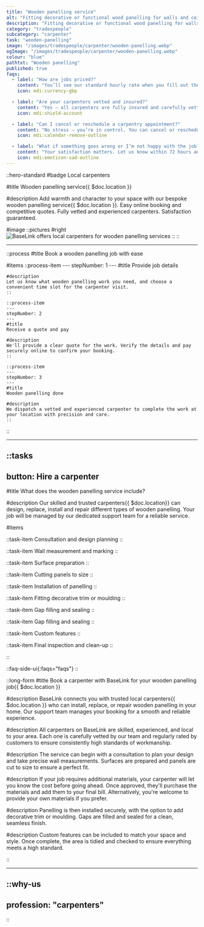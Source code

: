 ```yaml
---
title: "Wooden panelling service"
alt: "Fitting decorative or functional wood panelling for walls and ceilings"
description: "Fitting decorative or functional wood panelling for walls and ceilings"
category: "tradespeople"
subcategory: "carpenter"
task: "wooden-panelling"
image: "/images/tradespeople/carpenter/wooden-panelling.webp"
ogImage: "/images/tradespeople/carpenter/wooden-panelling.webp"
colour: "blue"
pathtxt: "Wooden panelling"
published: true
faqs:
  - label: "How are jobs priced?"
    content: "You’ll see our standard hourly rate when you fill out the form, but final pricing depends on the scope of work. Once submitted, we’ll review the details and get back to you with a tailored quote and estimated time to complete the job. The minimum booking is one hour."
    icon: mdi:currency-gbp

  - label: "Are your carpenters vetted and insured?"
    content: "Yes – all carpenters are fully insured and carefully vetted. We run background checks, interview each candidate, and assess their experience before they join BaseLink. But it doesn’t stop there – we collect ongoing feedback after every clean to make sure only the best stick around. So you get safe, reliable service every time."
    icon: mdi:shield-account

  - label: "Can I cancel or reschedule a carpentry appointment?"
    content: "No stress – you’re in control. You can cancel or reschedule your booking anytime up to 24 hours before the clean, free of charge. Just log in to your account and manage everything online in a few clicks. Need to make a last-minute change? We’ll do our best to help – just get in touch."
    icon: mdi:calendar-remove-outline

  - label: "What if something goes wrong or I’m not happy with the job?"
    content: "Your satisfaction matters. Let us know within 72 hours and we’ll put things right with another visit free of charge. We review feedback after every job to keep our service standards high."
    icon: mdi:emoticon-sad-outline
---
```


::hero-standard
#badge
Local carpenters

#title
Wooden panelling service{{ $doc.location }}

#description
Add warmth and character to your space with our bespoke wooden panelling service{{ $doc.location }}. Easy online booking and competitive quotes. Fully vetted and experienced carpenters. Satisfaction guaranteed.

#image
    ::pictures
    #right
    ![BaseLink offers local carpenters for wooden panelling services](/images/tradespeople/carpenter/wooden-panelling.webp)
    ::
::

---

::process
#title
Book a wooden panelling job with ease

#items
    ::process-item
    ---
    stepNumber: 1
    ---
    #title
    Provide job details

    #description
    Let us know what wooden panelling work you need, and choose a convenient time slot for the carpenter visit.
    ::
    
    ::process-item
    ---
    stepNumber: 2
    ---
    #title
    Receive a quote and pay

    #description
    We'll provide a clear quote for the work. Verify the details and pay securely online to confirm your booking.
    ::

    ::process-item
    ---
    stepNumber: 3
    ---
    #title
    Wooden panelling done

    #description
    We dispatch a vetted and experienced carpenter to complete the work at your location with precision and care.
    ::
::

---

::tasks
---
button: Hire a carpenter
---

#title
What does the wooden panelling service include?

#description
Our skilled and trusted carpenters{{ $doc.location}} can design, replace, install and repair different types of wooden panelling. Your job will be managed by our dedicated support team for a reliable service.

#items

  ::task-item
  Consultation and design planning
  ::

  ::task-item
  Wall measurement and marking
  ::

  ::task-item
  Surface preparation
  ::

  ::task-item
  Cutting panels to size
  ::

  ::task-item
  Installation of panelling
  ::

  ::task-item
  Fitting decorative trim or moulding
  ::

  ::task-item
  Gap filling and sealing
  ::

  ::task-item
  Gap filling and sealing
  ::

  ::task-item
  Custom features
  ::

  ::task-item
  Final inspection and clean-up
  ::

::


::faq-side-ui{:faqs="faqs"}
::

::long-form
#title
Book a carpenter with BaseLink for your wooden panelling job{{ $doc.location }}

#description
BaseLink connects you with trusted local carpenters{{ $doc.location }} who can install, replace, or repair wooden panelling in your home. Our support team manages your booking for a smooth and reliable experience.

#description
All carpenters on BaseLink are skilled, experienced, and local to your area. Each one is carefully vetted by our team and regularly rated by customers to ensure consistently high standards of workmanship.

#description
The service can begin with a consultation to plan your design and take precise wall measurements. Surfaces are prepared and panels are cut to size to ensure a perfect fit.

#description
If your job requires additional materials, your carpenter will let you know the cost before going ahead. Once approved, they'll purchase the materials and add them to your final bill. Alternatively, you're welcome to provide your own materials if you prefer.

#description
Panelling is then installed securely, with the option to add decorative trim or moulding. Gaps are filled and sealed for a clean, seamless finish.

#description
Custom features can be included to match your space and style. Once complete, the area is tidied and checked to ensure everything meets a high standard.

::

---

::why-us
---
profession: "carpenters"
---
::